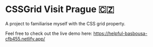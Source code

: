 # CSSGrid Visit Prague 🇨🇿
 
A project to familiarise myself with the CSS grid property.

Feel free to check out the live demo here: https://helpful-basbousa-cfb455.netlify.app/
